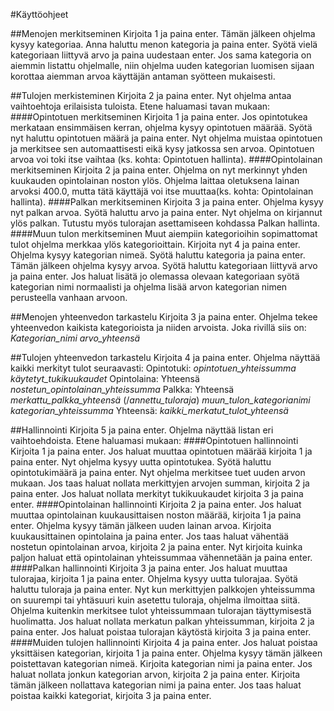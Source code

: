 #Käyttöohjeet

##Menojen merkitseminen
Kirjoita 1 ja paina enter. Tämän jälkeen ohjelma kysyy kategoriaa. Anna haluttu menon 
kategoria ja paina enter. Syötä vielä kategoriaan liittyvä arvo ja paina
uudestaan enter. Jos sama kategoria on aiemmin listattu ohjelmalle, niin 
ohjelma uuden kategorian luomisen sijaan korottaa aiemman arvoa käyttäjän
antaman syötteen mukaisesti.

##Tulojen merkisteminen
Kirjoita 2 ja paina enter. Nyt ohjelma antaa vaihtoehtoja erilaisista tuloista.
Etene haluamasi tavan mukaan:
####Opintotuen merkitseminen
Kirjoita 1 ja paina enter. Jos opintotukea merkataan ensimmäisen kerran, ohjelma
kysyy opintotuen määrää. Syötä nyt haluttu opintotuen määrä ja paina enter. 
Nyt ohjelma muistaa opintotuen ja merkitsee sen automaattisesti eikä kysy 
jatkossa sen arvoa. Opintotuen arvoa voi toki itse vaihtaa (ks. kohta: 
Opintotuen hallinta).
####Opintolainan merkitseminen
Kirjoita 2 ja paina enter. Ohjelma on nyt merkinnyt yhden kuukauden opintolainan 
noston ylös. Ohjelma laittaa oletuksena lainan arvoksi 400.0, mutta tätä 
käyttäjä voi itse muuttaa(ks. kohta: Opintolainan hallinta).
####Palkan merkitseminen
Kirjoita 3 ja paina enter. Ohjelma kysyy nyt palkan arvoa. Syötä haluttu arvo
ja paina enter. Nyt ohjelma on kirjannut ylös palkan. Tutustu myös tulorajan 
asettamiseen kohdassa Palkan hallinta.
####Muun tulon merkitseminen
Muut aiempiin kategorioihin sopimattomat tulot ohjelma merkkaa ylös 
kategorioittain. Kirjoita nyt 4 ja paina enter. Ohjelma kysyy kategorian nimeä.
Syötä haluttu kategoria ja paina enter. Tämän jälkeen ohjelma kysyy arvoa. Syötä haluttu kategoriaan liittyvä arvo ja paina enter. Jos haluat lisätä jo olemassa olevaan
kategoriaan syötä kategorian nimi normaalisti ja ohjelma lisää arvon kategorian
nimen perusteella vanhaan arvoon.

##Menojen yhteenvedon tarkastelu
Kirjoita 3 ja paina enter. Ohjelma tekee yhteenvedon kaikista kategorioista ja 
niiden arvoista. Joka rivillä siis on: *Kategorian_nimi* *arvo_yhteensä*

##Tulojen yhteenvedon tarkastelu
Kirjoita 4 ja paina enter. Ohjelma näyttää kaikki merkityt tulot seuraavasti:
Opintotuki: *opintotuen_yhteissumma* *käytetyt_tukikuukaudet*
Opintolaina: Yhteensä *nostetun_opintolainan_yhteissumma*
Palkka: Yhteensä *merkattu_palkka_yhteensä* (/*annettu_tuloraja*)
*muun_tulon_kategorianimi* *kategorian_yhteissumma*
Yhteensä: *kaikki_merkatut_tulot_yhteensä*

##Hallinnointi
Kirjoita 5 ja paina enter. Ohjelma näyttää listan eri vaihtoehdoista. Etene
 haluamasi mukaan:
####Opintotuen hallinnointi
Kirjoita 1 ja paina enter. Jos haluat muuttaa opintotuen määrää kirjoita 1 ja 
paina enter. Nyt ohjelma kysyy uutta opintotukea. Syötä haluttu opintotukimäärä
ja paina enter. Nyt ohjelma merkitsee tuet uuden arvon mukaan. Jos taas haluat 
nollata merkittyjen arvojen summan, kirjoita 2 ja paina enter. Jos haluat nollata
merkityt tukikuukaudet kirjoita 3 ja paina enter.
####Opintolainan hallinnointi
Kirjoita 2 ja paina enter. Jos haluat muuttaa opintolainan kuukausittaisen noston
määrää, kirjoita 1 ja paina enter. Ohjelma kysyy tämän jälkeen uuden lainan
arvoa. Kirjoita kuukausittainen opintolaina ja paina enter. Jos taas haluat 
vähentää nostetun opintolainan arvoa, kirjoita 2 ja paina enter. Nyt kirjoita 
kuinka paljon haluat että opintolainan yhteissummaa vähennetään ja paina enter.
####Palkan hallinnointi
Kirjoita 3 ja paina enter. Jos haluat muuttaa tulorajaa, kirjoita 1 ja paina enter. Ohjelma kysyy uutta tulorajaa. Syötä haluttu tuloraja ja paina 
enter. Nyt kun merkittyjen palkkojen yhteissumma on suurempi tai yhtäsuuri kuin asetettu tuloraja, ohjelma ilmoittaa siitä. Ohjelma kuitenkin merkitsee
tulot yhteissummaan tulorajan täyttymisestä huolimatta. Jos haluat nollata merkatun
palkan yhteissumman, kirjoita 2 ja paina enter. Jos haluat poistaa tulorajan
 käytöstä kirjoita 3 ja paina enter.
####Muiden tulojen hallinnointi
Kirjoita 4 ja paina enter. Jos haluat poistaa yksittäisen kategorian, kirjoita 1 ja paina enter. Ohjelma kysyy tämän jälkeen poistettavan kategorian nimeä. Kirjoita kategorian nimi ja paina enter. Jos haluat nollata jonkun kategorian arvon, kirjoita 2 ja paina enter. Kirjoita tämän jälkeen nollattava kategorian nimi ja paina enter. Jos taas haluat poistaa kaikki kategoriat, kirjoita 3 ja paina enter.
